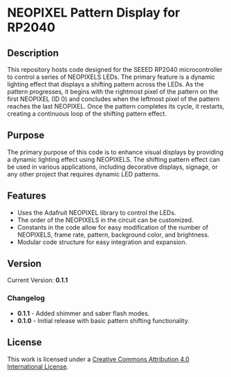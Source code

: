 # NEOPIXEL Pattern Display for RP2040

## Description

This repository hosts code designed for the SEEED RP2040 microcontroller to control a series of NEOPIXELS LEDs. The primary feature is a dynamic lighting effect that displays a shifting pattern across the LEDs. As the pattern progresses, it begins with the rightmost pixel of the pattern on the first NEOPIXEL (ID 0) and concludes when the leftmost pixel of the pattern reaches the last NEOPIXEL. Once the pattern completes its cycle, it restarts, creating a continuous loop of the shifting pattern effect.

## Purpose

The primary purpose of this code is to enhance visual displays by providing a dynamic lighting effect using NEOPIXELS. The shifting pattern effect can be used in various applications, including decorative displays, signage, or any other project that requires dynamic LED patterns.

## Features

- Uses the Adafruit NEOPIXEL library to control the LEDs.
- The order of the NEOPIXELS in the circuit can be customized.
- Constants in the code allow for easy modification of the number of NEOPIXELS, frame rate, pattern, background color, and brightness.
- Modular code structure for easy integration and expansion.

## Version

Current Version: **0.1.1**

### Changelog

- **0.1.1** - Added shimmer and saber flash modes.
- **0.1.0** - Initial release with basic pattern shifting functionality.

## License

This work is licensed under a [Creative Commons Attribution 4.0 International License](http://creativecommons.org/licenses/by/4.0/).
